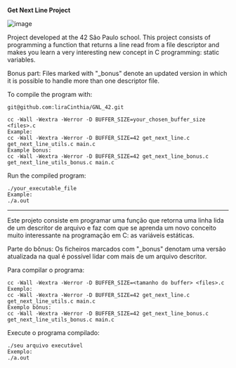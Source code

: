**Get Next Line Project**

![image](https://github.com/user-attachments/assets/eb902d01-43bf-4353-a44a-503de83d3562)

Project developed at the 42 São Paulo school.
This project consists of programming a function that returns a line read from a file descriptor and makes you learn a very interesting new concept in C programming: static variables.

Bonus part:
Files marked with "_bonus" denote an updated version in which it is possible to handle more than one descriptor file.

To compile the program with:
```
git@github.com:liraCinthia/GNL_42.git
```
```
cc -Wall -Wextra -Werror -D BUFFER_SIZE=your_chosen_buffer_size <files>.c
Example:
cc -Wall -Wextra -Werror -D BUFFER_SIZE=42 get_next_line.c get_next_line_utils.c main.c
Example bonus:
cc -Wall -Wextra -Werror -D BUFFER_SIZE=42 get_next_line_bonus.c get_next_line_utils_bonus.c main.c
```
Run the compiled program:
```
./your_executable_file
Example:
./a.out
```
______

Este projeto consiste em programar uma função que retorna uma linha lida de um descritor de arquivo e faz com que se aprenda um novo conceito muito interessante na programação em C: as variáveis estáticas.

Parte do bônus:
Os ficheiros marcados com "_bonus" denotam uma versão atualizada na qual é possível lidar com mais de um arquivo descritor.

Para compilar o programa:
```
cc -Wall -Wextra -Werror -D BUFFER_SIZE=<tamanho do buffer> <files>.c
Exemplo:
cc -Wall -Wextra -Werror -D BUFFER_SIZE=42 get_next_line.c get_next_line_utils.c main.c
Exemplo bônus:
cc -Wall -Wextra -Werror -D BUFFER_SIZE=42 get_next_line_bonus.c get_next_line_utils_bonus.c main.c
```
Execute o programa compilado:
```
./seu arquivo executável
Exemplo:
./a.out
```
